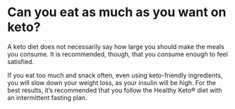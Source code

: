 # Can you eat as much as you want on keto?

A keto diet does not necessarily say how large you should make the meals you consume. It is recommended, though, that you consume enough to feel satisfied.

If you eat too much and snack often, even using keto-friendly ingredients, you will slow down your weight loss, as your insulin will be high. For the best results, it’s recommended that you follow the Healthy Keto® diet with an intermittent fasting plan.